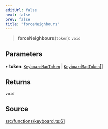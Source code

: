 ```yaml
---
editUrl: false
next: false
prev: false
title: "forceNeighbours"
---
```


> **forceNeighbours**(`token`): `void`

## Parameters

• **token**: [`KeyboardMapToken`](/api/classes/keyboardmaptoken/) \| [`KeyboardMapToken`](/api/classes/keyboardmaptoken/)[]

## Returns

`void`

## Source

[src/functions/keyboard.ts:61](https://github.com/relishinc/dill-pixel/blob/c79d8e8552aaa0f13a29535c819ae67d025b4669/src/functions/keyboard.ts#L61)
